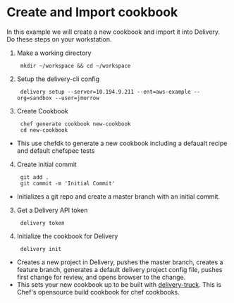 # Create and Import cookbook
In this example we will create a new cookbook and import it into Delivery. Do these steps on your workstation.

1. Make a working directory

        mkdir ~/workspace && cd ~/workspace

2. Setup the delivery-cli config

        delivery setup --server=10.194.9.211 --ent=aws-example --org=sandbox --user=jmorrow

3. Create Cookbook

        chef generate cookbook new-cookbook
        cd new-cookbook
  * This use chefdk to generate a new cookbook including a defaualt recipe and default chefspec tests

4. Create initial commit

        git add .
        git commit -m 'Initial Commit'
  * Initializes a git repo and create a master branch with an initial commit.

3. Get a Delivery API token

        delivery token

4. Initialize the cookbook for Delivery

        delivery init
  * Creates a new project in Delivery, pushes the master branch, creates a feature branch, generates a default delivery project config file, pushes first change for review, and opens browser to the change.
  * This sets your new cookbook up to be built with [delivery-truck](https://github.com/opscode-cookbooks/delivery-truck). This is Chef's opensource build cookbook for chef cookbooks.
